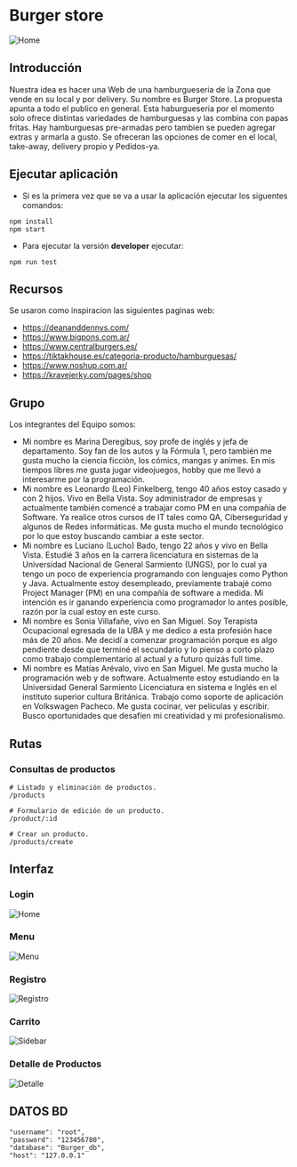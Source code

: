 # Burger store

![Home](public/asset/Home.png)

## Introducción

Nuestra idea es hacer una Web de una hamburgueseria de la Zona que vende en su local y por delivery. Su nombre es Burger Store. La propuesta apunta a todo el publico en general. Esta haburgueseria por el momento solo ofrece distintas variedades de hamburguesas y las combina con papas fritas. Hay hamburguesas pre-armadas pero tambien se pueden agregar extras y armarla a gusto. Se ofreceran las opciones de comer en el local, take-away, delivery propio y Pedidos-ya.
## Ejecutar aplicación
- Si es la primera vez que se va a usar la aplicación ejecutar los siguentes comandos:
```
npm install
npm start
```
- Para ejecutar la versión __developer__ ejecutar:
```
npm run test
```
## Recursos
Se usaron como inspiracion las siguientes paginas web:
- https://deananddennys.com/
- https://www.bigpons.com.ar/
- https://www.centralburgers.es/
- https://tiktakhouse.es/categoria-producto/hamburguesas/
- https://www.noshup.com.ar/
- https://kravejerky.com/pages/shop

## Grupo
Los integrantes del Equipo somos: 
- Mi nombre es Marina Deregibus, soy profe de inglés y jefa de departamento. Soy fan de los autos y la Fórmula 1, pero también me gusta mucho la ciencia ficción, los cómics, mangas y animes. En mis tiempos libres me gusta jugar videojuegos, hobby que me llevó a interesarme por la programación.
- Mi nombre es Leonardo (Leo) Finkelberg, tengo 40 años estoy casado y con 2 hijos. Vivo en Bella Vista. Soy administrador de empresas y actualmente también comencé a trabajar como PM en una compañía de Software. Ya realice otros cursos de IT tales como QA, Ciberseguridad y algunos de Redes informáticas. Me gusta mucho el mundo tecnológico por lo que estoy buscando cambiar a este sector.
- Mi nombre es Luciano (Lucho) Bado, tengo 22 años y vivo en Bella Vista. Estudié 3 años en la carrera licenciatura en sistemas de la Universidad Nacional de General Sarmiento (UNGS), por lo cual ya tengo un poco de experiencia programando con lenguajes como Python y Java. Actualmente estoy desempleado, previamente trabajé como Project Manager (PM) en una compañía de software a medida. Mi intención es ir ganando experiencia como programador lo antes posible, razón por la cual estoy en este curso.
- Mi nombre es Sonia Villafañe, vivo en San Miguel. Soy Terapista Ocupacional egresada de la UBA y me dedico a esta profesión hace más de 20 años. Me decidí a comenzar programación porque es algo pendiente desde que terminé el secundario y lo pienso a corto plazo como trabajo complementario al actual y a futuro quizás full time.
- Mi nombre es  Matías Arévalo, vivo en San Miguel. Me gusta mucho la programación web y de software. Actualmente estoy estudiando en la Universidad General Sarmiento Licenciatura en sistema e Inglés en el instituto superior cultura Británica. Trabajo como soporte de aplicación en Volkswagen Pacheco. Me gusta cocinar, ver películas y escribir. Busco oportunidades que desafíen mi creatividad y mi profesionalismo.

## Rutas
### Consultas de productos
```
# Listado y eliminación de productos.
/products

# Formulario de edición de un producto.
/product/:id

# Crear un producto.
/products/create

```

## Interfaz

### Login
![Home](public/asset/Login.png)
### Menu
![Menu](public/asset/Menu.png)
### Registro
![Registro](public/asset/Registro.png)
### Carrito
![Sidebar](public/asset/Carrito-Right-Sidebar.png)
### Detalle de Productos
![Detalle](public/asset/Detalle-de-producto.png)

## DATOS BD

```
"username": "root",
"password": "123456780",
"database": "Burger_db",
"host": "127.0.0.1"
```